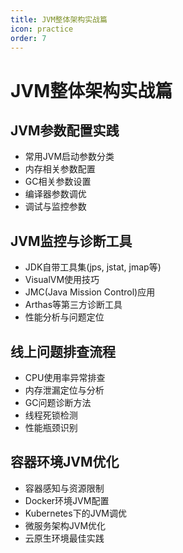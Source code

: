 ```yaml
---
title: JVM整体架构实战篇
icon: practice
order: 7
---
```


# JVM整体架构实战篇

## JVM参数配置实践

- 常用JVM启动参数分类
- 内存相关参数配置
- GC相关参数设置
- 编译器参数调优
- 调试与监控参数

## JVM监控与诊断工具

- JDK自带工具集(jps, jstat, jmap等)
- VisualVM使用技巧
- JMC(Java Mission Control)应用
- Arthas等第三方诊断工具
- 性能分析与问题定位

## 线上问题排查流程

- CPU使用率异常排查
- 内存泄漏定位与分析
- GC问题诊断方法
- 线程死锁检测
- 性能瓶颈识别

## 容器环境JVM优化

- 容器感知与资源限制
- Docker环境JVM配置
- Kubernetes下的JVM调优
- 微服务架构JVM优化
- 云原生环境最佳实践
